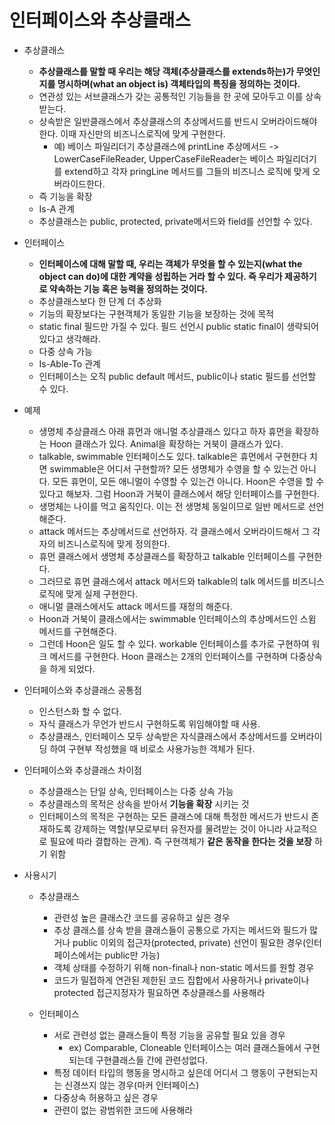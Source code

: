 # 인터페이스와 추상클래스

- 추상클래스
	- **추상클래스를 말할 때 우리는 해당 객체(추상클래스를 extends하는)가 무엇인지를 명시하며(what an object is) 객체타입의 특징을 정의하는 것이다.**
	- 연관성 있는 서브클래스가 갖는 공통적인 기능들을 한 곳에 모아두고 이를 상속받는다.
	- 상속받은 일반클래스에서 추상클래스의 추상메서드를 반드시 오버라이드해야 한다. 이때 자신만의 비즈니스로직에 맞게 구현한다.
		- 예) 베이스 파일리더기 추상클래스에 printLine 추상메서드 -> LowerCaseFileReader, UpperCaseFileReader는 베이스 파일리더기를 extend하고 각자 pringLine 메서드를 그들의 비즈니스 로직에 맞게 오버라이드한다.
	- 즉 기능을 확장
	- Is-A 관계
	- 추상클래스는 public, protected, private메서드와 field를 선언할 수 있다.

- 인터페이스
	- **인터페이스에 대해 말할 때, 우리는 객체가 무엇을 할 수 있는지(what the object can do)에 대한 계약을 성립하는 거라 할 수 있다. 즉 우리가 제공하기로 약속하는 기능 혹은 능력을 정의하는 것이다.**
	- 추상클래스보다 한 단계 더 추상화
	- 기능의 확장보다는 구현객체가 동일한 기능을 보장하는 것에 목적
	- static final 필드만 가질 수 있다. 필드 선언시 public static final이 생략되어있다고 생각해라.
	- 다중 상속 가능
	- Is-Able-To 관계
	- 인터페이스는 오직 public default 메서드, public이나 static 필드를 선언할 수 있다.

- 예제
	- 생명체 추상클래스 아래 휴먼과 애니멀 추상클래스 있다고 하자 휴먼을 확장하는 Hoon 클래스가 있다. Animal을 확장하는 거북이 클래스가 있다. 
	- talkable, swimmable 인터페이스도 있다. talkable은 휴먼에서 구현한다 치면 swimmable은 어디서 구현할까? 모든 생명체가 수영을 할 수 있는건 아니다. 모든 휴먼이, 모든 애니멀이 수영할 수 있는건 아니다. Hoon은 수영을 할 수 있다고 해보자. 그럼 Hoon과 거북이 클래스에서 해당 인터페이스를 구현한다.
	- 생명체는 나이를 먹고 움직인다. 이는 전 생명체 동일이므로 일반 메서드로 선언해준다. 
	- attack 메서드는 추상메서드로 선언하자. 각 클래스에서 오버라이드해서 그 각자의 비즈니스로직에 맞게 정의한다.
	- 휴먼 클래스에서 생명체 추상클래스를 확장하고 talkable 인터페이스를 구현한다.
	- 그러므로 휴먼 클래스에서 attack 메서드와 talkable의 talk 메서드를 비즈니스 로직에 맞게 실제 구현한다.
	- 애니멀 클래스에서도 attack 메서드를 재정의 해준다. 
	- Hoon과 거북이 클래스에서는 swimmable 인터페이스의 추상메서드인 스윔 메서드를 구현해준다. 
	- 그런데 Hoon은 일도 할 수 있다. workable 인터페이스를 추가로 구현하여 워크 메서드를 구현한다. Hoon 클래스는 2개의 인터페이스를 구현하며 다중상속을 하게 되었다.

- 인터페이스와 추상클래스 공통점
	- 인스턴스화 할 수 없다.
	- 자식 클래스가 무언가 반드시 구현하도록 위임해야할 때 사용.
	- 추상클래스, 인터페이스 모두 상속받은 자식클래스에서 추상메서드를 오버라이딩 하여 구현부 작성했을 때 비로소 사용가능한 객체가 된다.

- 인터페이스와 추상클래스 차이점
	- 추상클래스는 단일 상속, 인터페이스는 다중 상속 가능
	- 추상클래스의 목적은 상속을 받아서 **기능을 확장** 시키는 것
	- 인터페이스의 목적은 구현하는 모든 클래스에 대해 특정한 메서드가 반드시 존재하도록 강제하는 역할(부모로부터 유전자를 물려받는 것이 아니라 사교적으로 필요에 따라 결합하는 관계). 즉 구현객체가 **같은 동작을 한다는 것을 보장** 하기 위함


- 사용시기
	- 추상클래스
		- 관련성 높은 클래스간 코드를 공유하고 싶은 경우
		- 추상 클래스를 상속 받을 클래스들이 공통으로 가지는 메서드와 필드가 많거나 public 이외의 접근자(protected, private) 선언이 필요한 경우(인터페이스에서는 public만 가능)
		- 객체 상태를 수정하기 위해 non-final나 non-static 메서드를 원할 경우
		- 코드가 밀접하게 연관된 제한된 코드 집합에서 사용하거나 private이나 protected 접근지정자가 필요하면 추상클래스를 사용해라

	- 인터페이스
		- 서로 관련성 없는 클래스들이 특정 기능을 공유할 필요 있을 경우
			- ex) Comparable, Cloneable 인터페이스는 여러 클래스들에서 구현되는데 구현클래스들 간에 관련성없다.
		- 특정 데이터 타입의 행동을 명시하고 싶은데 어디서 그 행동이 구현되는지는 신경쓰지 않는 경우(마커 인터페이스)
		- 다중상속 허용하고 싶은 경우
		- 관련이 없는 광범위한 코드에 사용해라